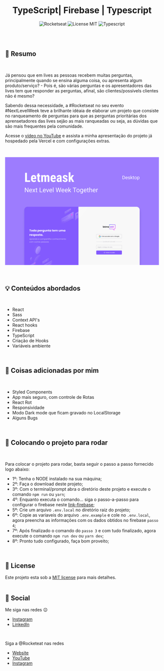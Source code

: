 <br />
<br />
<h1 align="center">
  <br />
  <br />
  TypeScript| Firebase | Typescript
</h1>

<p align="center">
  <img alt="Rocketseat" src="https://img.shields.io/badge/Created%20by%3A-Rocketseat-%236D5CCD" />
  <img alt="License MIT" src="https://img.shields.io/badge/License-MIT-%2398C611" />
  <img alt="Typescript" src="https://img.shields.io/badge/Main%20lenguage-Typescript-%232F74C0" /> <br />
</p> 
<br />
<br />

## :bookmark: Resumo
<br />

Já pensou que em lives as pessoas recebem muitas perguntas, principalmente quando se ensina alguma coisa,
ou apresenta algum produto/serviço? - Pois é, são várias perguntas e os apresentadores das lives tem que
responder as perguntas, afinal, são clientes/possívels clientes não é mesmo?

Sabendo dessa necessidade, a #Rocketseat no seu evento #NextLevelWeek teve a brilhante idéaia de elaborar 
um projeto que consiste no ranqueamento de perguntas para que as perguntas prioritárias dos aprensetadores
das lives sejão as mais ranqueadas ou seja, as dúvidas que são mais frequentes pela comunidade.

Acesse o [vídeo no YouTube](https://www.youtube.com/watch?v=a7P--fnjtzE) e assista a minha apresentação do 
projeto já hospedado pela Vercel e com configurações extras.

<br />

[![Letmeask_video](https://github.com/EddyPBR/letmeask/blob/main/.github/assets/letmeask-capa.jpg)](https://youtu.be/a7P--fnjtzE)

<br />

## :bulb: Conteúdos abordados
<br />

- React
- Sass
- Context API's
- React hooks
- Firebase
- TypeScript
- Criação de Hooks
- Variáveis ambiente


<br />

## :rocket: Coisas adicionadas por mim
<br />

- Styled Components
- App mais seguro, com controle de Rotas
- React Rot
- Responsividade
- Modo Dark mode que ficam gravado no LocalStorage
- Alguns Bugs

<br />


## :wrench: Colocando o projeto para rodar
<br />

Para colocar o projeto para rodar, basta seguir o passo a passo fornecido logo abaixo:

- 1º: Tenha o NODE instalado na sua máquina;
- 2º: Faça o download deste projeto;
- 3º: Com o terminal/prompt abra o diretório deste projeto e execute o comando `npm run` ou `yarn`;
- 4º: Enquanto executa o comando... siga o passo-a-passo para configurar o firebase neste [link-firebase](https://github.com/EddyPBR/letmeask/tree/main/.github/firebase);
- 5º: Crie um arquivo `.env.local` no diretório raiz do projeto;
- 6º: Copie as variaveis do arquivo `.env.example` e cole no `.env.local`, agora preencha as informações com os dados obtidos no firebase `passo 4`;
- 7º: Após finalizado o comando do `passo 3` e com tudo finalizado, agora execute o comando `npm run dev` ou `yarn dev`;
- 8º: Pronto tudo configurado, faça bom proveito;

<br />

## :memo: License

Este projeto esta sob a [MIT license](LICENSE) para mais detalhes.
<br />
<br />

## :wave: Social

Me siga nas redes :wink:
<br />

- [Instagram](https://www.instagram.com/ikauan.costa/)
- [LinkedIn](https://www.linkedin.com/in/kauancosta/)

<br />

Siga a @Rocketeat nas redes
<br />

- [Website](https://rocketseat.com.br/)
- [YouTube](https://www.youtube.com/channel/UCSfwM5u0Kce6Cce8_S72olg)
- [Instagram](https://www.instagram.com/rocketseat_oficial/?hl=pt-br)
